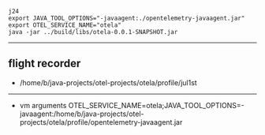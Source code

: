 ```shell
j24
export JAVA_TOOL_OPTIONS="-javaagent:./opentelemetry-javaagent.jar"
export OTEL_SERVICE_NAME="otela"
java -jar ../build/libs/otela-0.0.1-SNAPSHOT.jar
```

---

## flight recorder

* /home/b/java-projects/otel-projects/otela/profile/jul1st


---
* vm arguments
  OTEL_SERVICE_NAME=otela;JAVA_TOOL_OPTIONS=-javaagent:/home/b/java-projects/otel-projects/otela/profile/opentelemetry-javaagent.jar